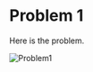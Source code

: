 # Problem 1
Here is the problem. 

![Problem1](https://user-images.githubusercontent.com/3144356/196687250-04d025c8-53bd-43a1-a92e-d57eaecd0c40.png)
